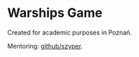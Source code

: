# Warships Game

Created for academic purposes in Poznań.

Mentoring: [github/szyper](https://github.com/szyper).
